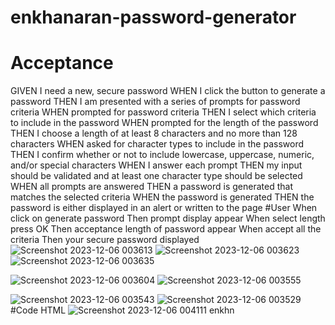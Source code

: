 # enkhanaran-password-generator
# Acceptance
GIVEN I need a new, secure password
WHEN I click the button to generate a password
THEN I am presented with a series of prompts for password criteria
WHEN prompted for password criteria
THEN I select which criteria to include in the password
WHEN prompted for the length of the password
THEN I choose a length of at least 8 characters and no more than 128 characters
WHEN asked for character types to include in the password
THEN I confirm whether or not to include lowercase, uppercase, numeric, and/or special characters
WHEN I answer each prompt
THEN my input should be validated and at least one character type should be selected
WHEN all prompts are answered
THEN a password is generated that matches the selected criteria
WHEN the password is generated
THEN the password is either displayed in an alert or written to the page
#User
When click on generate password
Then prompt display appear
When select length press OK
Then acceptance length of password appear
When accept all the criteria 
Then your secure password displayed
![Screenshot 2023-12-06 003613](https://github.com/Enkmun/enkhanaran-password-generator/assets/147563607/bcaf5c82-13cf-4456-a127-1bf817aedcfb)
![Screenshot 2023-12-06 003623](https://github.com/Enkmun/enkhanaran-password-generator/assets/147563607/4a92eb7b-1471-4f3e-898f-cc2a16f0047c)
![Screenshot 2023-12-06 003635](https://github.com/Enkmun/enkhanaran-password-generator/assets/147563607/1a57904f-0f12-4b31-a1ab-8376b61cd629)

![Screenshot 2023-12-06 003604](https://github.com/Enkmun/enkhanaran-password-generator/assets/147563607/d8d7eaa9-d401-47b8-bd96-90d099aa1164)
![Screenshot 2023-12-06 003555](https://github.com/Enkmun/enkhanaran-password-generator/assets/147563607/012ee94f-aea6-4d14-a3c0-b4873e414043)

![Screenshot 2023-12-06 003543](https://github.com/Enkmun/enkhanaran-password-generator/assets/147563607/3c061e6a-9471-4bb8-8cb3-a96db67e37b2)
![Screenshot 2023-12-06 003529](https://github.com/Enkmun/enkhanaran-password-generator/assets/147563607/abc2464c-369e-4ff6-be24-fd3f4f08821f)
#Code
HTML
![Screenshot 2023-12-06 004111](https://github.com/Enkmun/enkhanaran-password-generator/assets/147563607/f1dbdce0-7366-479a-86c0-eeb50d0f573b)
enkhn
